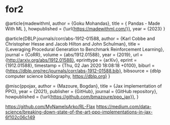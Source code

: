 # for2

@article{madewithml,
    author       = {Goku Mohandas},
    title        = { Pandas - Made With ML },
    howpublished = {\url{https://madewithml.com/}},
    year         = {2023}
}

@article{DBLP:journals/corr/abs-1912-01588,
  author       = {Karl Cobbe and
                  Christopher Hesse and
                  Jacob Hilton and
                  John Schulman},
  title        = {Leveraging Procedural Generation to Benchmark Reinforcement Learning},
  journal      = {CoRR},
  volume       = {abs/1912.01588},
  year         = {2019},
  url          = {http://arxiv.org/abs/1912.01588},
  eprinttype    = {arXiv},
  eprint       = {1912.01588},
  timestamp    = {Thu, 02 Jan 2020 18:08:18 +0100},
  biburl       = {https://dblp.org/rec/journals/corr/abs-1912-01588.bib},
  bibsource    = {dblp computer science bibliography, https://dblp.org}
}

@misc{ppojax,
  author = {Mazoure, Bogdan},
  title = {Jax implementation of PPO},
  year = {2021},
  publisher = {GitHub},
  journal = {GitHub repository},
  howpublished = {\url{https://github.com/bmazoure/ppo_jax}},
}

https://github.com/MyNameIsArko/RL-Flax
https://medium.com/data-science/breaking-down-state-of-the-art-ppo-implementations-in-jax-6f102c06c149
